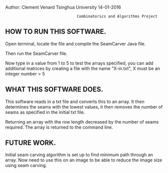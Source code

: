 Author: Clement Venard                   Tsinghua University                                        14-01-2016



                                    Combinatorics and Algorithms Project


HOW TO RUN THIS SOFTWARE.
-------------------------

Open terminal, locate the file and compile the  SeamCarver Java file.

Then run the SeamCarver file.

Now type in a value from 1 to 5 to test the arrays specified, you can add additional matrices by creating a file with
the name "X-in.txt", X must be an integer number > 5



WHAT THIS SOFTWARE DOES.
-------------------------

This software reads in a txt file and converts this to an array. It then determines the seams with the lowest values,
it then removes the number of seams as specified in the initial txt file.

Returning an array with the row length decreased by the number of seams required. The array is returned to the command
line.

FUTURE WORK.
-------------------------

Initial seam carving algorithm is set up to find minimum path through an array. Now need to use this on an image to be 
able to reduce the image size using seam carving.
